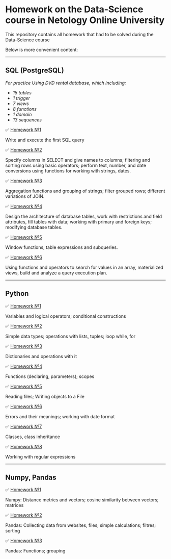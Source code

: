 # Homework on the Data-Science course in Netology Online University
This repository contains all homework that had to be solved during the Data-Science course

Below is more convenient content:
____
## SQL (PostgreSQL)
*For practice Using DVD rental database, which including:*
- *15 tables*
- *1 trigger*
- *7 views*
- *8 functions*
- *1 domain*
- *13 sequences*

:white_check_mark: [Homework №1](https://github.com/vicvoilukov/Data-Science-Netology/blob/fc711a6ade86451f03afc064d015a66fb970da58/SQL/%D0%94%D0%BE%D0%BC%D0%B0%D1%88%D0%BD%D0%B5%D0%B5%20%D0%B7%D0%B0%D0%B4%D0%B0%D0%BD%D0%B8%D0%B5%201.sql)

Write and execute the first SQL query

:white_check_mark: [Homework №2](https://github.com/vicvoilukov/Data-Science-Netology/blob/fc711a6ade86451f03afc064d015a66fb970da58/SQL/%D0%94%D0%BE%D0%BC%D0%B0%D1%88%D0%BD%D0%B5%D0%B5%20%D0%B7%D0%B0%D0%B4%D0%B0%D0%BD%D0%B8%D0%B5%202.sql)

Specify columns in SELECT and give names to columns; filtering and sorting rows using basic operators; perform text, number, and date conversions using functions for working with strings, dates.

:white_check_mark: [Homework №3](https://github.com/vicvoilukov/Data-Science-Netology/blob/0a64faa09042a4e453a25318a1697fcf9a00c735/SQL/%D0%94%D0%BE%D0%BC%D0%B0%D1%88%D0%BD%D0%B5%D0%B5%20%D0%B7%D0%B0%D0%B4%D0%B0%D0%BD%D0%B8%D0%B5%203.sql)

Aggregation functions and grouping of strings; filter grouped rows; different variations of JOIN.

:white_check_mark: [Homework №4](https://github.com/vicvoilukov/Data-Science-Netology/blob/0a64faa09042a4e453a25318a1697fcf9a00c735/SQL/%D0%94%D0%BE%D0%BC%D0%B0%D1%88%D0%BD%D0%B5%D0%B5%20%D0%B7%D0%B0%D0%B4%D0%B0%D0%BD%D0%B8%D0%B5%204.sql)

Design the architecture of database tables, work with restrictions and field attributes, fill tables with data; working with primary and foreign keys; modifying database tables.

:white_check_mark: [Homework №5](https://github.com/vicvoilukov/Data-Science-Netology/blob/e7a9caa3e39db4e18ffd3e1319c745be350e90f2/SQL/%D0%94%D0%BE%D0%BC%D0%B0%D1%88%D0%BD%D0%B5%D0%B5%20%D0%B7%D0%B0%D0%B4%D0%B0%D0%BD%D0%B8%D0%B5%205.sql)

Window functions, table expressions and subqueries.

:white_check_mark: [Homework №6](https://github.com/vicvoilukov/Data-Science-Netology/blob/0a64faa09042a4e453a25318a1697fcf9a00c735/SQL/%D0%94%D0%BE%D0%BC%D0%B0%D1%88%D0%BD%D0%B5%D0%B5%20%D0%B7%D0%B0%D0%B4%D0%B0%D0%BD%D0%B8%D0%B5%206.sql)

Using functions and operators to search for values in an array, materialized views, build and analyze a query execution plan.
____

## Python
:white_check_mark: [Homework №1](https://github.com/vicvoilukov/Data-Science-Netology/blob/63ae6f61eaf8de76a7e19900928f2c16fea58972/Python/Homework_1_Python.ipynb)

Variables and logical operators; conditional constructions

:white_check_mark: [Homework №2](https://github.com/vicvoilukov/Data-Science-Netology/blob/63ae6f61eaf8de76a7e19900928f2c16fea58972/Python/Homework_2_Python.ipynb)

Simple data types; operations with lists, tuples; loop while, for

:white_check_mark: [Homework №3](https://github.com/vicvoilukov/Data-Science-Netology/blob/63ae6f61eaf8de76a7e19900928f2c16fea58972/Python/Homework_3_Python.ipynb)

Dictionaries and operations with it

:white_check_mark: [Homework №4](https://github.com/vicvoilukov/Data-Science-Netology/blob/63ae6f61eaf8de76a7e19900928f2c16fea58972/Python/Homework_4_Python.ipynb)

Functions (declaring, parameters); scopes

:white_check_mark: [Homework №5](https://github.com/vicvoilukov/Data-Science-Netology/blob/63ae6f61eaf8de76a7e19900928f2c16fea58972/Python/Homework_5_Python.ipynb)

Reading files; Writing objects to a File

:white_check_mark: [Homework №6](https://github.com/vicvoilukov/Data-Science-Netology/blob/63ae6f61eaf8de76a7e19900928f2c16fea58972/Python/Homework_6_Python.ipynb)

Errors and their meanings; working with date format

:white_check_mark: [Homework №7](https://github.com/vicvoilukov/Data-Science-Netology/blob/63ae6f61eaf8de76a7e19900928f2c16fea58972/Python/Homework_7_Python.ipynb)

Classes, class inheritance

:white_check_mark: [Homework №8](https://github.com/vicvoilukov/Data-Science-Netology/blob/63ae6f61eaf8de76a7e19900928f2c16fea58972/Python/Homework_8_Python.ipynb)

Working with regular expressions
____

## Numpy, Pandas
:white_check_mark: [Homework №1](https://github.com/vicvoilukov/Data-Science-Netology/blob/f0b1ac9bc595adc7af066ed0fad1980ce34a773e/Numpy,%20Pandas/Homework_1_Numpy,_Pandas.ipynb)

Numpy: Distance metrics and vectors; cosine similarity between vectors; matrices

:white_check_mark: [Homework №2](https://github.com/vicvoilukov/Data-Science-Netology/blob/f0b1ac9bc595adc7af066ed0fad1980ce34a773e/Numpy,%20Pandas/Homework_2_Numpy,_Pandas.ipynb)

Pandas: Collecting data from websites, files; simple calculations; filtres; sorting

:white_check_mark: [Homework №3](https://github.com/vicvoilukov/Data-Science-Netology/blob/f0b1ac9bc595adc7af066ed0fad1980ce34a773e/Numpy,%20Pandas/Homework_3_Numpy,_Pandas.ipynb)

Pandas: Functions; grouping
